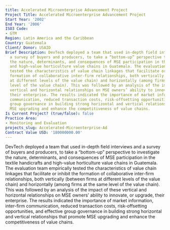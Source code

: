 ```yaml
---
title: Accelerated Microenterprise Advancement Project
Project Title: Accelerated Microenterprise Advancement Project
Start Year: '2002'
End Year: '2006'
ISO3 Code:
- GTM
Region: Latin America and the Caribbean
Country: Guatemala
Client/ Donor: USAID
Brief Description: DevTech deployed a team that used in-depth field interviews and
  a survey of buyers and producers, to take a “bottom-up” perspective to investigate
  the nature, determinants, and consequences of MSE participation in the textile handicrafts
  and high-value horticulture value chains in Guatemala. The evaluation team empirically
  tested the characteristics of value chain linkages that facilitate or inhibit the
  formation of collaborative inter-firm relationships, both vertically (between firms
  at different levels of the value chain) and horizontally (among firms at the same
  level of the value chain). This was followed by an analysis of the impact of these
  vertical and horizontal relationships on MSE owners’ ability to innovate, or upgrade,
  their enterprise. The results indicated the importance of market information, inter-firm
  communication, reduced transaction costs, risk-offsetting opportunities, and effective
  group governance in building strong horizontal and vertical relationships that promote
  MSE upgrading and enhance the competitiveness of value chains.
Is Current Project? (true/false): false
Practice Area:
- Monitoring and Evaluation
projects_slug: Accelerated-Microenterprise-Ad
Contract Value USD: '180000000.00'
---
```


DevTech deployed a team that used in-depth field interviews and a survey of buyers and producers, to take a “bottom-up” perspective to investigate the nature, determinants, and consequences of MSE participation in the textile handicrafts and high-value horticulture value chains in Guatemala. The evaluation team empirically tested the characteristics of value chain linkages that facilitate or inhibit the formation of collaborative inter-firm relationships, both vertically (between firms at different levels of the value chain) and horizontally (among firms at the same level of the value chain). This was followed by an analysis of the impact of these vertical and horizontal relationships on MSE owners’ ability to innovate, or upgrade, their enterprise. The results indicated the importance of market information, inter-firm communication, reduced transaction costs, risk-offsetting opportunities, and effective group governance in building strong horizontal and vertical relationships that promote MSE upgrading and enhance the competitiveness of value chains.